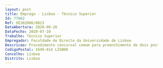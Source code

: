 ```yaml
--- 
layout: post
title: Emprego - Lisboa - Técnico Superior
Id: 77662
Ref: OE202006/0823
DataAbertura: 2020-06-26
DataFecho: 2020-07-10
Trabalho: Técnico Superior
Empregador: Faculdade de Direito da Universidade de Lisboa
Descricao: Procedimento concursal comum para preenchimento de dois postos de trabalho, nacarreira e categoria de técnico superior, do mapa de pessoal não docente da Faculdadede Direito da Universidade de Lisboa, para apoio à investigação
CodigoPostal: 1649-014 LISBOA
Concelho: Lisboa
Distrito: Lisboa
--- 
```

